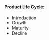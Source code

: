 #### Product Life Cycle:
 - Introduction
 - Growth
 - Maturity
 - Decline
<!--stackedit_data:
eyJoaXN0b3J5IjpbLTY3OTUzMzM1NV19
-->